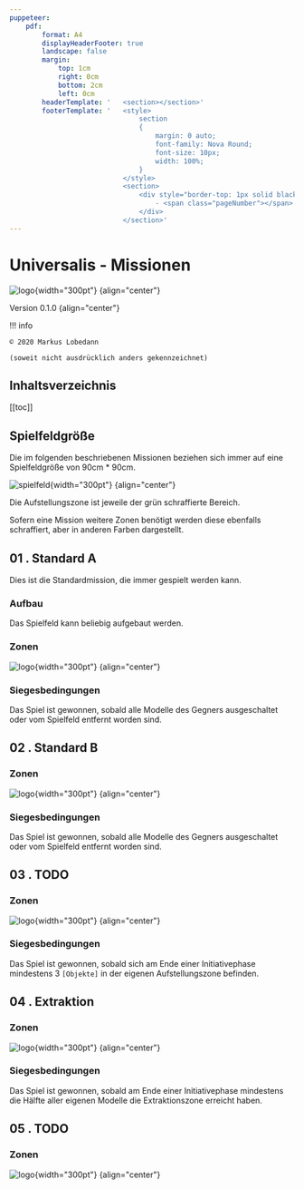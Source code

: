 ```yaml
---
puppeteer:
    pdf:
        format: A4
        displayHeaderFooter: true
        landscape: false
        margin:
            top: 1cm
            right: 0cm
            bottom: 2cm
            left: 0cm
        headerTemplate: '   <section></section>'
        footerTemplate: '   <style>
                                section
                                {
                                    margin: 0 auto;
                                    font-family: Nova Round;
                                    font-size: 10px;
                                    width: 100%;
                                }
                            </style>
                            <section>
                                <div style="border-top: 1px solid black; text-align: center; padding-top: 0.3cm">
                                    - <span class="pageNumber"></span> -
                                </div>
                            </section>'
---
```


# Universalis - Missionen

![logo](../Grafiken/logo.svg){width="300pt"} {align="center"}

Version 0.1.0 {align="center"}

!!! info

    © 2020 Markus Lobedann
    
    (soweit nicht ausdrücklich anders gekennzeichnet)

## Inhaltsverzeichnis

[[toc]]

## Spielfeldgröße

Die im folgenden beschriebenen Missionen beziehen sich immer auf eine Spielfeldgröße von 90cm * 90cm.

![spielfeld](Grafiken/Abbildungen/spielfeld.svg){width="300pt"} {align="center"}

Die Aufstellungszone ist jeweile der grün schraffierte Bereich.

Sofern eine Mission weitere Zonen benötigt werden diese ebenfalls schraffiert, aber in anderen Farben dargestellt.

## 01 . Standard A

Dies ist die Standardmission, die immer gespielt werden kann.

### Aufbau

Das Spielfeld kann beliebig aufgebaut werden.

### Zonen

![logo](Grafiken/Missionen/01.svg){width="300pt"}  {align="center"}

### Siegesbedingungen

Das Spiel ist gewonnen, sobald alle Modelle des Gegners ausgeschaltet oder vom Spielfeld entfernt worden sind.

## 02 . Standard B

### Zonen

![logo](Grafiken/Missionen/02.svg){width="300pt"}  {align="center"}

### Siegesbedingungen

Das Spiel ist gewonnen, sobald alle Modelle des Gegners ausgeschaltet oder vom Spielfeld entfernt worden sind.

## 03 . TODO

### Zonen

![logo](Grafiken/Missionen/03.svg){width="300pt"}  {align="center"}

### Siegesbedingungen

Das Spiel ist gewonnen, sobald sich am Ende einer Initiativephase mindestens 3 `[Objekte]` in der eigenen Aufstellungszone befinden.
## 04 . Extraktion

### Zonen

![logo](Grafiken/Missionen/04.svg){width="300pt"}  {align="center"}

### Siegesbedingungen

Das Spiel ist gewonnen, sobald am Ende einer Initiativephase mindestens die Hälfte aller eigenen Modelle die Extraktionszone erreicht haben.
## 05 . TODO

### Zonen

![logo](Grafiken/Missionen/05.svg){width="300pt"}  {align="center"}
